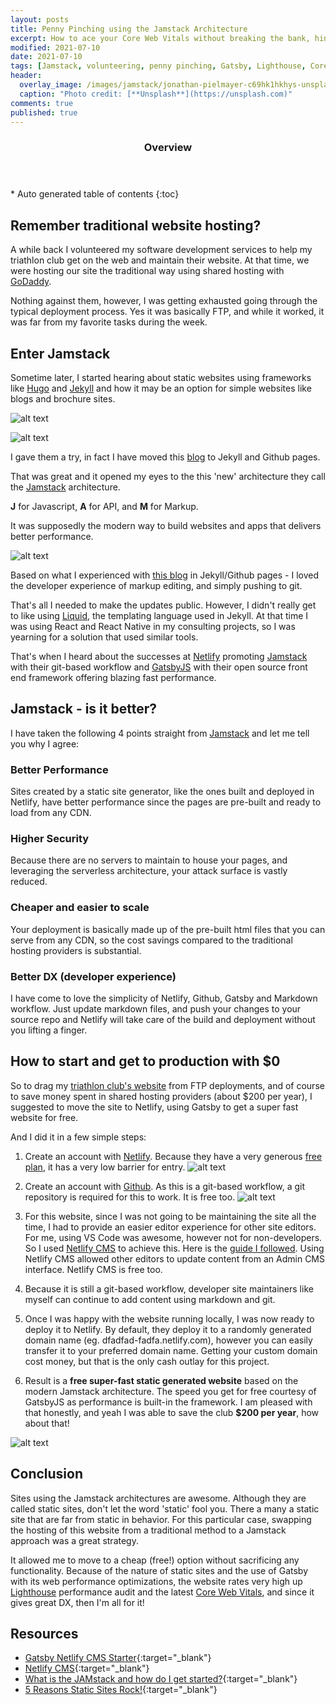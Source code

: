 ```yaml
---
layout: posts
title: Penny Pinching using the Jamstack Architecture 
excerpt: How to ace your Core Web Vitals without breaking the bank, hint, its FREE! With Netlify, Github and GatsbyJS. 
modified: 2021-07-10
date: 2021-07-10
tags: [Jamstack, volunteering, penny pinching, Gatsby, Lighthouse, Core Web Vitals]
header: 
  overlay_image: /images/jamstack/jonathan-pielmayer-c69hk1hkhys-unsplash.jpg
  caption: "Photo credit: [**Unsplash**](https://unsplash.com)"
comments: true
published: true
---
```


<section id="table-of-contents" class="toc">
  <header>
    <h3>Overview</h3>
  </header>
  <div id="drawer" markdown="1">
  *  Auto generated table of contents
  {:toc}
  </div>
</section>

## Remember traditional website hosting?

A while back I volunteered my software development services to help my triathlon club get on the web and maintain their website. At that time, we were hosting our site the traditional way using shared hosting with [GoDaddy](https://au.godaddy.com/).

Nothing against them, however, I was getting exhausted going through the typical deployment process. Yes it was basically FTP, and while it worked, it was far from my favorite tasks during the week.  

## Enter Jamstack

Sometime later, I started hearing about static websites using frameworks like [Hugo](https://gohugo.io/) and [Jekyll](https://jekyllrb.com/) and how it may be an option for simple websites like blogs and brochure sites. 

![alt text](../images/jamstack/jekyll-logo.png "Jekyll")

![alt text](../images/jamstack/hugo-logo-wide.svg "Hugo")

I gave them a try, in fact I have moved this [blog](https://fullstackdeveloper.tips/) to Jekyll and Github pages.

That was great and it opened my eyes to the this 'new' architecture they call the [Jamstack](https://jamstack.org/) architecture.

**J** for Javascript, **A** for API, and **M** for Markup.

It was supposedly the modern way to build websites and apps that delivers better performance.

![alt text](../images/jamstack/Jamstack_Logo_Original_Solid.png "Jamstack")

Based on what I experienced with [this blog](https://fullstackdeveloper.tips/) in Jekyll/Github pages - I loved the developer experience of markup editing, and simply pushing to git.

That's all I needed to make the updates public. However, I didn't really get to like using [Liquid](https://jekyllrb.com/docs/liquid/), the templating language used in Jekyll. At that time I was using React and React Native in my consulting projects, so I was yearning for a solution that used similar tools. 

That's when I heard about the successes at [Netlify](https://www.netlify.com/) promoting [Jamstack](https://jamstack.org/) with their git-based workflow and [GatsbyJS](https://www.gatsbyjs.com/) with their open source front end framework offering blazing fast performance.

## Jamstack - is it better?

I have taken the following 4 points straight from [Jamstack](https://jamstack.org/) and let me tell you why I agree:

### Better Performance

Sites created by a static site generator, like the ones built and deployed in Netlify, have better performance since the pages are pre-built and ready to load from any CDN. 

### Higher Security

Because there are no servers to maintain to house your pages, and leveraging the serverless architecture, your attack surface is vastly reduced. 

### Cheaper and easier to scale

Your deployment is basically made up of the pre-built html files that you can serve from any CDN, so the cost savings compared to the traditional hosting providers is substantial.

### Better DX (developer experience)

I have come to love the simplicity of Netlify, Github, Gatsby and Markdown workflow. Just update markdown files, and push your changes to your source repo and Netlify will take care of the build and deployment without you lifting a finger. 

## How to start and get to production with $0

So to drag my [triathlon club's website](https://www.filoztri.com.au/) from FTP deployments, and of course to save money spent in shared hosting providers (about $200 per year), I suggested to move the site to Netlify, using Gatsby to get a super fast website for free.

And I did it in a few simple steps:

1. Create an account with [Netlify](https://www.netlify.com/). Because they have a very generous [free plan](https://www.netlify.com/pricing/), it has a very low barrier for entry.
![alt text](../images/jamstack/1280px-Netlify_logo.svg.png "Netlify") 

1. Create an account with [Github](https://github.com/). As this is a git-based workflow, a git repository is required for this to work. It is free too.
![alt text](../images/jamstack/GitHub-Emblem.png "Github") 

1. For this website, since I was not going to be maintaining the site all the time, I had to provide an easier editor experience for other site editors. For me, using VS Code was awesome, however not for non-developers. So I used [Netlify CMS](https://www.netlifycms.org/) to achieve this. Here is the [guide I followed](https://www.netlifycms.org/docs/gatsby/). Using  Netlify CMS allowed other editors to update content from an Admin CMS interface. Netlify CMS is free too. 

1. Because it is still a git-based workflow, developer site maintainers like myself can continue to add content using markdown and git. 

1. Once I was happy with the website running locally, I was now ready to deploy it to Netlify. By default, they deploy it to a randomly generated domain name (eg. dfadfad-fadfa.netlify.com), however you can easily transfer it to your preferred domain name. Getting your custom domain cost money, but that is the only cash outlay for this project.

1. Result is a **free super-fast static generated website** based on the modern Jamstack architecture. The speed you get for free courtesy of GatsbyJS as performance is built-in the framework. I am pleased with that honestly, and yeah I was able to save the club **$200 per year**, how about that!

![alt text](../images/jamstack/lighthouse-blazing-fast.png "Lighthouse blazing fast")

## Conclusion

Sites using the Jamstack architectures are awesome. Although they are called static sites, don't let the word 'static' fool you. There a many a static site that are far from static in behavior. For this particular case, swapping the hosting of this website from a traditional method to a Jamstack approach was a great strategy.

It allowed me to move to a cheap (free!) option without sacrificing any functionality. Because of the nature of static sites and the use of Gatsby with its web performance optimizations, the website rates very high up [Lighthouse](https://developers.google.com/web/tools/lighthouse) performance audit and the latest [Core Web Vitals](https://web.dev/vitals/), and since it gives great DX, then I'm all for it!

## Resources
- [Gatsby Netlify CMS Starter](https://www.gatsbyjs.com/starters/netlify-templates/gatsby-starter-netlify-cms){:target="_blank"}
- [Netlify CMS](https://www.netlifycms.org/){:target="_blank"}
- [What is the JAMstack and how do I get started?](https://www.freecodecamp.org/news/what-is-the-jamstack-and-how-do-i-host-my-website-on-it/){:target="_blank"}
- [5 Reasons Static Sites Rock!](https://scotch.io/bar-talk/5-reasons-static-sites-rock){:target="_blank"}